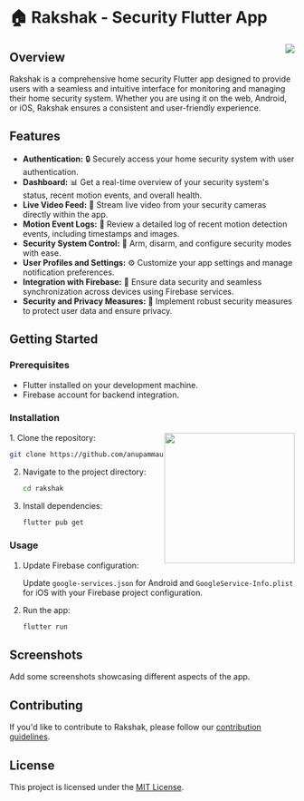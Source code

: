 # 🏠 Rakshak - Security Flutter App
<img align='right' src="https://github.com/anupammaurya6767/rakshak-app/assets/96181413/c4c25191-7791-49a1-bd05-55fa5bc15cce">

## Overview
Rakshak is a comprehensive home security Flutter app designed to provide users with a seamless and intuitive interface for monitoring and managing their home security system. Whether you are using it on the web, Android, or iOS, Rakshak ensures a consistent and user-friendly experience.

## Features

- **Authentication:** 🔒 Securely access your home security system with user authentication.
- **Dashboard:** 📊 Get a real-time overview of your security system's status, recent motion events, and overall health.
- **Live Video Feed:** 🎥 Stream live video from your security cameras directly within the app.
- **Motion Event Logs:** 📅 Review a detailed log of recent motion detection events, including timestamps and images.
- **Security System Control:** 🚨 Arm, disarm, and configure security modes with ease.
- **User Profiles and Settings:** ⚙️ Customize your app settings and manage notification preferences.
- **Integration with Firebase:** 🚀 Ensure data security and seamless synchronization across devices using Firebase services.
- **Security and Privacy Measures:** 🔐 Implement robust security measures to protect user data and ensure privacy.

## Getting Started

### Prerequisites

- Flutter installed on your development machine.
- Firebase account for backend integration.

### Installation
<img align='right' src="https://github.com/anupammaurya6767/rakshak-app/assets/96181413/1645ae51-c62a-4fe2-acca-ecfbb13d72b9" width="230">
1. Clone the repository:

   ```bash
   git clone https://github.com/anupammaurya6767/rakshak-app.git
   ```

2. Navigate to the project directory:

   ```bash
   cd rakshak
   ```

3. Install dependencies:

   ```bash
   flutter pub get
   ```

### Usage

1. Update Firebase configuration:

   Update `google-services.json` for Android and `GoogleService-Info.plist` for iOS with your Firebase project configuration.

2. Run the app:

   ```bash
   flutter run
   ```

## Screenshots

Add some screenshots showcasing different aspects of the app.

## Contributing

If you'd like to contribute to Rakshak, please follow our [contribution guidelines](CONTRIBUTING.md).

## License

This project is licensed under the [MIT License](LICENSE).

